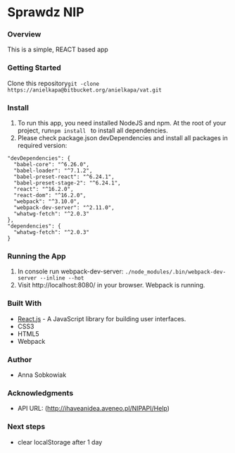 # Sprawdz NIP

### Overview
This is a simple, REACT based app

### Getting Started
Clone this repository```git -clone https://anielkapa@bitbucket.org/anielkapa/vat.git```

### Install
1. To run this app, you need installed NodeJS and npm. At the root of your project, run```npm install ``` to install all dependencies.
2. Please check package.json devDependencies and install all packages in required version:
```
"devDependencies": {
  "babel-core": "^6.26.0",
  "babel-loader": "^7.1.2",
  "babel-preset-react": "^6.24.1",
  "babel-preset-stage-2": "^6.24.1",
  "react": "^16.2.0",
  "react-dom": "^16.2.0",
  "webpack": "^3.10.0",
  "webpack-dev-server": "^2.11.0",
  "whatwg-fetch": "^2.0.3"
},
"dependencies": {
  "whatwg-fetch": "^2.0.3"
}
```

### Running the App
1. In console run webpack-dev-server: ```./node_modules/.bin/webpack-dev-server --inline --hot```
2. Visit http://localhost:8080/ in your browser. Webpack is running.

### Built With
* [React.js](https://reactjs.org/) -  A JavaScript library for building user interfaces.
* CSS3
* HTML5
* Webpack

### Author
* Anna Sobkowiak


### Acknowledgments
* API URL: (http://ihaveanidea.aveneo.pl/NIPAPI/Help)  

### Next steps
* clear localStorage after 1 day
